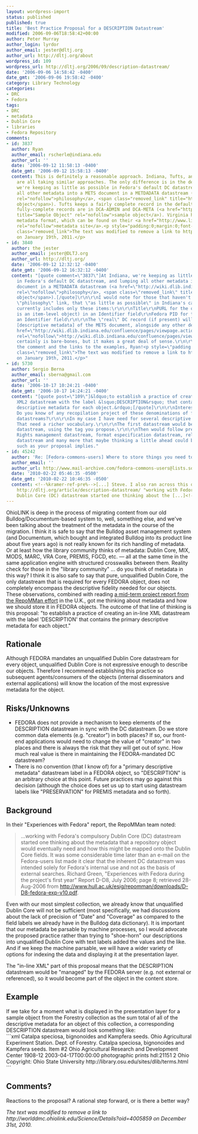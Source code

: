 ```yaml
---
layout: wordpress-import
status: published
published: true
title: 'Best Practice Proposal for a DESCRIPTION Datastream'
modified: 2006-09-06T18:58:42+00:00
author: Peter Murray
author_login: lyrdor
author_email: jester@dltj.org
author_url: http://dltj.org/about
wordpress_id: 109
wordpress_url: http://dltj.org/2006/09/description-datastream/
date: '2006-09-06 14:58:42 -0400'
date_gmt: '2006-09-06 19:58:42 -0400'
category: Library Technology
categories:
- DRC
- Fedora
tags:
- DRC
- metadata
- Dublin Core
- libraries
- Fedora Repository
comments:
- id: 3837
  author: Ryan
  author_email: rscherle@indiana.edu
  author_url: ''
  date: '2006-09-12 11:58:13 -0400'
  date_gmt: '2006-09-12 15:58:13 -0400'
  content: This is definitely a reasonable approach. Indiana, Tufts, and Virginia
    are all taking similar approaches. The only difference is in the details. At Indiana,
    we're keeping as little as possible in Fedora's default DC datastream, and lumping
    all other metadata into a METS document in a METDADATA datastream (<a href="http://wiki.dlib.indiana.edu/confluence/x/uQE"
    rel="nofollow">philosophy</a>, <span class="removed_link" title="http://fedora.dlib.indiana.edu:9090/fedora/get/iudl:4420">sample
    object</span>). Tufts keeps a fairly complete record in the default DC, but the
    fully-complete records are in DCA-ADMIN and DCA-META (<a href="http://dl.tufts.edu:8080/fedora/get/tufts:UA069.005.DO.00001"
    title="Sample Object" rel="nofollow">sample object</a>). Virginia has their own
    metadata format, which can be found on their <a href="http://www.lib.virginia.edu/digital/metadata/index.html"
    rel="nofollow">metadata site</a>.<p style="padding:0;margin:0;font-style:italic;"
    class="removed_link">The text was modified to remove a link to http://fedora.dlib.indiana.edu:9090/fedora/get/iudl:4420
    on January 19th, 2011.</p>
- id: 3840
  author: the jester
  author_email: jester@DLTJ.org
  author_url: http://dltj.org/
  date: '2006-09-12 12:32:12 -0400'
  date_gmt: '2006-09-12 16:32:12 -0400'
  content: "[quote comment=\"3837\"]At Indiana, we're keeping as little as possible
    in Fedora's default DC datastream, and lumping all other metadata into a METS
    document in a METDADATA datastream (<a href=\"http://wiki.dlib.indiana.edu/confluence/x/uQE\"
    rel=\"nofollow\">philosophy</a>, <span class=\"removed_link\" title=\"http://fedora.dlib.indiana.edu:9090/fedora/get/iudl:4420\">sample
    object</span>).[/quote]\r\n\r\nI would note for those that haven't followed the
    \"philosophy\" link, that \"as little as possible\" in Indiana's case is:\r\n\r\n<blockquote>\r\nIt
    currently includes only these items:\r\n\r\nTitle\r\nPURL for the object (if this
    is an item-level object) in an Identifier field\r\nFedora PID for the object in
    an Identifier field\r\n\r\nThe \"real\" DC record (if present) will be in the
    [descriptive metadata] of the METS document, alongside any other descriptive metadata.\r\n<a
    href=\"http://wiki.dlib.indiana.edu/confluence/pages/viewpage.action?pageId=441#FedoraMetadataStoragePhilosophy-DublinCore\"
    rel=\"nofollow\">http://wiki.dlib.indiana.edu/confluence/pages/viewpage.action?pageId=441#FedoraMetadataStoragePhilosophy-DublinCore</a>\r\n</blockquote>\r\nThat
    certainly is bare-bones, but it makes a great deal of sense.\r\n\r\nThanks for
    the comment and the links to the examples, Ryan!<p style=\"padding:0;margin:0;font-style:italic;\"
    class=\"removed_link\">The text was modified to remove a link to http://fedora.dlib.indiana.edu:9090/fedora/get/iudl:4420
    on January 19th, 2011.</p>"
- id: 5730
  author: Sergio Berna
  author_email: sberna@gmail.com
  author_url: ''
  date: '2006-10-17 10:24:21 -0400'
  date_gmt: '2006-10-17 14:24:21 -0400'
  content: "[quote post=\"109\"]&ldquo;to establish a practice of creating an in-line
    XML2 datastream with the label &lsquo;DESCRIPTION&rsquo; that contains the primary
    descriptive metadata for each object.&rdquo;[/quote]\r\n\r\nInteresting proposal.
    Do you know of any recopilation project of these denominations of fedora inline
    datastreams?\r\n\r\nIn my case I have need for several descriptive datastreams.
    That need a richer vocabulary.\r\n\r\nThe first datastream would be the descriptive
    datastream, using the tag you propose.\r\n\r\nThen would follow preservation datastreams,
    Rights management datastream, format especification datastream, relations management
    datastream and many more that maybe thinking a little ahead could be equally named
    such as your proposal implies."
- id: 45242
  author: 'Re: [Fedora-commons-users] Where to store things you need to search?'
  author_email: ''
  author_url: http://www.mail-archive.com/fedora-commons-users@lists.sourceforge.net/msg01014.html
  date: '2010-02-22 05:46:35 -0500'
  date_gmt: '2010-02-22 10:46:35 -0500'
  content: <!--%kramer-ref-pre%-->[...] Steve. I also ran across this quotation at
    http://dltj.org/article/description-datastream/ "working with Fedora&#39;s compulsory
    Dublin Core (DC) datastream started one thinking about the [...]<!--%kramer-ref-post%-->
---
```

<p>OhioLINK is deep in the process of migrating content from our old Bulldog/Documentum-based system to, well, something else, and we've been talking about the treatment of the metadata in the course of the migration.  I think it is safe to say that the Bulldog asset management system (and Documentum, which bought and integrated Bulldog into its product line about five years ago) is not really known for its rich handling of metadata.  Or at least how the library community thinks of metadata:  Dublin Core, MIX, MODS, MARC, VRA Core, PREMIS, FGCD, etc. &mdash; all at the same time in the same application engine with structured crosswalks between them. <footnote>Reality check for those in the "library community" ... do you think of metadata in this way?</footnote> I think it is also safe to say that pure, unqualified Dublin Core, the only datastream that is required for every FEDORA object, does not completely encompass the descriptive fidelity needed for our objects.  These observations, combined with reading <a href="http://www.hull.ac.uk/esig/repomman/documents/" title="RepoMMan Documents">a mid-term project report from the RepoMMan effort</a> in the U.K., got me thinking about metadata and how we should store it in FEDORA objects.  The outcome of that line of thinking is this proposal:  "to establish a practice of creating an in-line XML datastream with the label 'DESCRIPTION' that contains the primary descriptive metadata for each object."</p>
<h2>Rationale</h2>
<p>Although FEDORA mandates an unqualified Dublin Core datastream for every object, unqualified Dublin Core is not expressive enough to describe our objects.  Therefore I recommend establishing this practice so subsequent agents/consumers of the objects (internal disseminators and external applications) will know the location of the most expressive metadata for the object.</p>
<h2>Risks/Unknowns</h2>
<ul>
<li>FEDORA does not provide a mechanism to keep elements of the DESCRIPTION datastream in sync with the DC datastream.  Do we store common data elements (e.g. "creator") in both places?  If so, our front-end applications would need to change the value of "creator" in two places and there is always the risk that they will get out of sync. How much real value is there in maintaining the FEDORA-mandated DC datastream?</li>
<li>There is no convention (that I know of) for a "primary descriptive metadata" datastream label in a FEDORA object, so "DESCRIPTION" is an arbitrary choice at this point.  Future practices may go against this decision (although the choice does set us up to start using datastream labels like "PRESERVATION" for PREMIS metadata and so forth).</li>
</ul>
<h2>Background</h2>
<p>In their "Experiences with Fedora" report, the RepoMMan team noted:</p>
<blockquote><p>
...working with Fedora's compulsory Dublin Core (DC) datastream started one thinking about the metadata that a repository object would eventually need and how this might be mapped onto the Dublin Core fields.  It was some considerable time later than an e-mail on the Fedora-users list made it clear that the inherent DC datastream was intended solely for Fedora's internal use and not as the basis of external searches. <footnote>Richard Green, "Experiences with Fedora during the project's first year" Report D-D8, July 2006; page 8; retrieved 28-Aug-2006 from <a href="http://www.hull.ac.uk/esig/repomman/downloads/D-D8-fedora-exp-v10.pdf" title="Experiences with Fedora during the project&#039;s first year">http://www.hull.ac.uk/esig/repomman/downloads/D-D8-fedora-exp-v10.pdf</a>.</footnote>
</p></blockquote>
<p>Even with our most simplest collection, we already know that unqualified Dublin Core will not be sufficient (most specifically, we had discussions about the lack of precision of "Date" and "Coverage" as compared to the field labels we already have in the Bulldog data dictionary).  It is important that our metadata be parsable by machine processes, so I would advocate the proposed practice rather than trying to "shoe-horn" our descriptions into unqualified Dublin Core with text labels added the values and the like.  And if we keep the machine parsable, we will have a wider variety of options for indexing the data and displaying it at the presentation layer.</p>
<p>The "in-line XML" part of this proposal means that the DESCRIPTION datastream would be "managed" by the FEDORA server (e.g. not external or referenced), so it would become part of the object in the content store.</p>
<h2>Example</h2>
<p>If we take for a moment what is displayed in the presentation layer for <span class="removed_link" title="http://worlddmc.ohiolink.edu/Science/Details?oid=4005859">a sample object from the Forestry collection</span> as the sum total of all of the descriptive metadata for an object of this collection, a corresponding DESCRIPTION datastream would look something like:<br />
```xml
<metadata xmlns="http://drc.ohiolink.edu/schema/"
  xmlns:xsi="http://www.w3.org/2001/XMLSchema-instance"
  xsi:schemaLocation="http://drc.ohiolink.edu/schema/
http://drc.ohiolink.edu/schema/schema.xsd"
  xmlns:dc="http://purl.org/dc/elements/1.1/"
  xmlns:dcterms="http://purl.org/dc/terms/">
<dc:title>Catalpa speciosa, bignonoides and Kampfera seeds.</dc>
  <dc:creator>Ohio Agricultural Experiment Station.  Dept. of
Forestry.</dc>
  <dc:description>Catalpa speciosa, bignonoides and Kampfera seeds.
Item #2</dc>
  <dc:contributor>Ohio Agricultural Research and Development
Center</dc>
  <dc:date>1908-12</dc>
  <dcterms:available xsi:type="dcterms:W3CDTF">
        2003-04-17T00:00:00
  </dcterms>
  <dc:type>photographic prints</dc>
  <dc:identifier>hdl:21151</dc>
  <dc:source>2</dc>
  <dmci:spatial>Ohio</dmci>
  <dc:rights>Copyright: Ohio State University</dc>
  <dcterms:licence xsi:type="dcterms:URI">
	http://library.osu.edu/sites/dlib/terms.html
  </dcterms>
</metadata>
```
<h2>Comments?</h2>
<p>Reactions to the proposal?  A rational step forward, or is there a better way?
<p style="padding:0;margin:0;font-style:italic;" class="removed_link">The text was modified to remove a link to http://worlddmc.ohiolink.edu/Science/Details?oid=4005859 on December 31st, 2010.</p>
